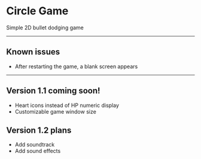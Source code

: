 # Circle Game
Simple 2D bullet dodging game

---

## Known issues
- After restarting the game, a blank screen appears

---

## Version 1.1 coming soon!
- Heart icons instead of HP numeric display
- Customizable game window size

## Version 1.2 plans
- Add soundtrack
- Add sound effects
